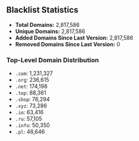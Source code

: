 ## Blacklist Statistics

- **Total Domains:** 2,817,586
- **Unique Domains:** 2,817,586
- **Added Domains Since Last Version:** 2,817,586
- **Removed Domains Since Last Version:** 0

### Top-Level Domain Distribution

-  `.com`: 1,231,327
-  `.org`: 236,615
-  `.net`: 174,198
-  `.top`: 88,361
-  `.shop`: 76,294
-  `.xyz`: 73,286
-  `.io`: 63,416
-  `.ru`: 57,105
-  `.info`: 50,350
-  `.pl`: 48,646
